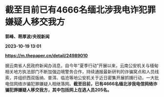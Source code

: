 # 截至目前已有4666名缅北涉我电诈犯罪嫌疑人移交我方
**郭峰、蒋厚波/央视新闻**

**2023-10-19 13:01**

**https://m.thepaper.cn/detail/24989010**

据云南省人民政府新闻办消息，自今年“夏季行动”开展以来，云南公安机关与缅甸相关地方执法部门不断加强边境警务合作，持续通报最新研判的诈骗窝点和人员线索，并组织西双版纳、普洱、临沧等地公安机关于近日密集开展抓捕行动，一大批电信网络诈骗犯罪嫌疑人相继落网。**截至目前，已有4666名缅北涉我电信网络诈骗犯罪嫌疑人移交我方，其中包括网上在逃人员205名。**